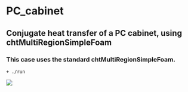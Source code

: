 # PC_cabinet
## Conjugate heat transfer of a PC cabinet, using chtMultiRegionSimpleFoam

### This case uses the standard chtMultiRegionSimpleFoam.
```
+ ./run

```



<img src="https://sun9-39.userapi.com/impg/hR1Enucv_Nu1a8NeU60zoesOSY9l6vTSAqJGaw/Iaj425Wabqg.jpg?size=640x480&quality=95&sign=83c5cc844deeb2d3abf1c313c5563de1&type=album"/>
